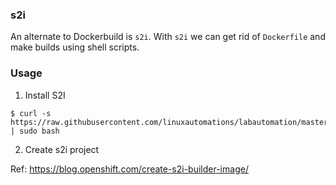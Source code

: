 ### s2i

An alternate to Dockerbuild is `s2i`. With `s2i` we can get rid of `Dockerfile` and make builds using shell scripts.

### Usage 

1. Install S2I 

```
$ curl -s https://raw.githubusercontent.com/linuxautomations/labautomation/master/tools/s2i/install.sh | sudo bash 

```

2. Create s2i project 

Ref: https://blog.openshift.com/create-s2i-builder-image/

